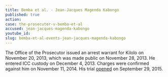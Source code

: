 ```yaml
---
title: Bemba et al. - Jean-Jacques Magenda Kabongo
published: true
action:
case: the-prosecutor-v-bemba-et-al
accused: jean-jacques-magenda-kabongo
youtube_id:
slug: bemba-et-al-events-jean-jacques-magenda-kabongo
---
```



The Office of the Prosecutor issued an arrest warrant for Kilolo on November 20, 2013, which was made public on November 28, 2013. He entered ICC custody on December 4, 2013. Charges were confirmed against him on November 11, 2014. His trial [opened](https://www.icc-cpi.int/en_menus/icc/press%20and%20media/press%20releases/Pages/pr1155.aspx) on September 29, 2015.